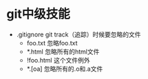 # git中级技能

- .gitignore  git track（追踪）时候要忽略的文件
	- foo.txt  忽略foo.txt
	- *.html 忽略所有的html文件
	- !foo.html 这个文件例外
	- *.[oa] 忽略所有的.o和.a文件
